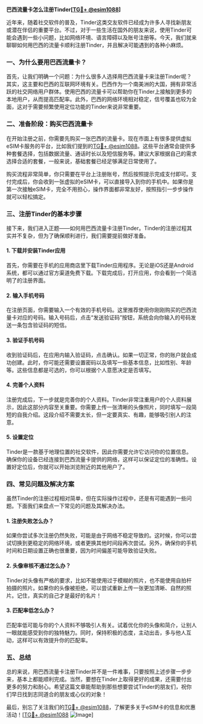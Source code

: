 **巴西流量卡怎么注册Tinder[[TG💪+ @esim1088](https://t.me/s/esim1088)]**

近年来，随着社交软件的普及，Tinder这类交友软件已经成为许多人寻找新朋友或潜在伴侣的重要平台。不过，对于一些生活在国外的朋友来说，使用Tinder可能会遇到一些小问题，比如网络环境、语言障碍以及账号注册等。今天，我们就来聊聊如何用巴西的流量卡顺利注册Tinder，并且解决可能遇到的各种小麻烦。

### 一、为什么要用巴西流量卡？

首先，让我们明确一个问题：为什么很多人选择用巴西流量卡来注册Tinder呢？其实，这主要和巴西的互联网环境有关。巴西作为一个南美洲的大国，拥有非常活跃的社交网络用户群体。使用巴西的流量卡可以帮助你在Tinder上接触到更多的本地用户，从而提高匹配率。此外，巴西的网络环境相对稳定，信号覆盖也较为全面，这对于需要频繁使用定位功能的Tinder来说非常重要。

### 二、准备阶段：购买巴西流量卡

在开始注册之前，你需要先购买一张巴西的流量卡。现在市面上有很多提供虚拟eSIM卡服务的平台，比如我们提到的[TG💪+ @esim1088](https://t.me/s/esim1088)。这些平台通常会提供多种套餐选择，包括数据流量、通话时长以及短信服务等。建议大家根据自己的需求选择合适的套餐，一般来说，基础套餐已经足够满足日常使用了。

购买流程非常简单，你只需要在平台上注册账号，然后按照提示完成支付即可。支付完成后，你会收到一张虚拟的eSIM卡，可以直接导入到你的手机中。如果你是第一次接触eSIM卡，完全不用担心，操作界面都非常友好，按照指引一步步操作就可以轻松搞定。

### 三、注册Tinder的基本步骤

接下来，我们进入正题——如何用巴西流量卡注册Tinder。Tinder的注册过程其实并不复杂，但为了确保顺利进行，我们需要提前做好准备。

#### 1. 下载并安装Tinder应用

首先，你需要在手机的应用商店里下载Tinder应用程序。无论是iOS还是Android系统，都可以通过官方渠道免费下载。下载完成后，打开应用，你会看到一个简洁明了的注册界面。

#### 2. 输入手机号码

在注册页面，你需要输入一个有效的手机号码。这里推荐使用你刚刚购买的巴西流量卡对应的号码。输入号码后，点击“发送验证码”按钮，系统会向你输入的号码发送一条包含验证码的短信。

#### 3. 验证手机号码

收到验证码后，在应用内输入验证码，点击确认。如果一切正常，你的账户就会成功创建。此时，你可能还需要设置密码以及填写一些基本信息，比如性别、年龄等。这些信息都是可选的，你可以根据个人意愿决定是否填写。

#### 4. 完善个人资料

注册完成后，下一步就是完善你的个人资料。Tinder非常注重用户的个人资料展示，因此这部分内容至关重要。你需要上传一张清晰的头像照片，同时填写一段简短的自我介绍。这段介绍不需要太长，但一定要真实、有趣，能够吸引别人的注意。

#### 5. 设置定位

Tinder是一款基于地理位置的社交软件，因此你需要允许它访问你的位置信息。确保你的设备已经连接到巴西流量卡提供的网络，这样可以保证定位的准确性。设置好定位后，你就可以开始浏览附近的其他用户了。

### 四、常见问题及解决方案

虽然Tinder的注册过程相对简单，但在实际操作过程中，还是有可能遇到一些问题。下面我们来盘点一下常见的问题及其解决办法。

#### 1. 注册失败怎么办？

如果你尝试多次注册仍然失败，可能是由于网络不稳定导致的。这时候，你可以尝试切换到更稳定的网络环境，或者更换其他时间段再次尝试。另外，确保你的手机时间和日期设置正确也很重要，因为时间偏差可能导致验证失败。

#### 2. 头像审核不通过怎么办？

Tinder对头像有严格的要求，比如不能使用过于模糊的照片，也不能使用自拍杆拍摄的照片。如果你的头像被拒绝，可以尝试重新上传一张更加清晰、自然的照片。记住，真实的自己才是最好的名片！

#### 3. 匹配率低怎么办？

匹配率低可能与你的个人资料不够吸引人有关。试着优化你的头像和简介，让别人一眼就能感受到你的独特魅力。同时，保持积极的态度，主动出击，多与他人互动，这样可以有效提升你的匹配率。

### 五、总结

总的来说，用巴西流量卡注册Tinder并不是一件难事，只要按照上述步骤一步步来，基本上都能顺利完成。当然，要想在Tinder上取得更好的成果，还需要付出更多的努力和耐心。希望这篇文章能帮助到那些想要尝试Tinder的朋友们，祝你们早日找到志同道合的朋友或心仪的对象！

最后，别忘了关注我们的[TG💪+ @esim1088](https://t.me/s/esim1088)，了解更多关于eSIM卡的信息和优惠活动！[[TG💪+ @esim1088](https://t.me/s/esim1088) ![Image](https://i.postimg.cc/4NQfJmqS/Snipaste-2025-05-13-00-14-12.png)]